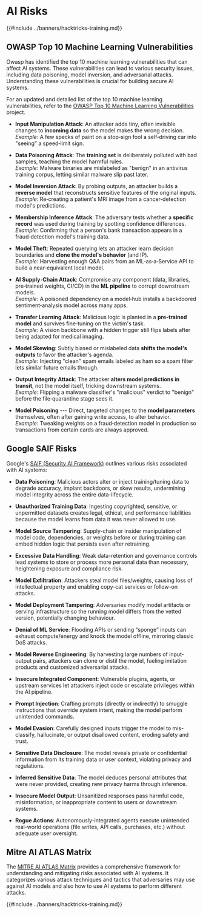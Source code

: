 # AI Risks

{{#include ../banners/hacktricks-training.md}}

## OWASP Top 10 Machine Learning Vulnerabilities

Owasp has identified the top 10 machine learning vulnerabilities that can affect AI systems. These vulnerabilities can lead to various security issues, including data poisoning, model inversion, and adversarial attacks. Understanding these vulnerabilities is crucial for building secure AI systems.

For an updated and detailed list of the top 10 machine learning vulnerabilities, refer to the [OWASP Top 10 Machine Learning Vulnerabilities](https://owasp.org/www-project-machine-learning-security-top-10/) project.

- **Input Manipulation Attack**: An attacker adds tiny, often invisible changes to **incoming data** so the model makes the wrong decision.\
    *Example*: A few specks of paint on a stop‑sign fool a self‑driving car into "seeing" a speed‑limit sign.

- **Data Poisoning Attack**: The **training set** is deliberately polluted with bad samples, teaching the model harmful rules.\
*Example*: Malware binaries are mislabeled as "benign" in an antivirus training corpus, letting similar malware slip past later.

- **Model Inversion Attack**: By probing outputs, an attacker builds a **reverse model** that reconstructs sensitive features of the original inputs.\
*Example*: Re‑creating a patient's MRI image from a cancer‑detection model's predictions.

- **Membership Inference Attack**: The adversary tests whether a **specific record** was used during training by spotting confidence differences.\
*Example*: Confirming that a person's bank transaction appears in a fraud‑detection model's training data.

- **Model Theft**: Repeated querying lets an attacker learn decision boundaries and **clone the model's behavior** (and IP).\
*Example*: Harvesting enough Q&A pairs from an ML‑as‑a‑Service API to build a near‑equivalent local model.

- **AI Supply‑Chain Attack**: Compromise any component (data, libraries, pre‑trained weights, CI/CD) in the **ML pipeline** to corrupt downstream models.\
*Example*: A poisoned dependency on a model‑hub installs a backdoored sentiment‑analysis model across many apps.

- **Transfer Learning Attack**: Malicious logic is planted in a **pre‑trained model** and survives fine‑tuning on the victim's task.\
*Example*: A vision backbone with a hidden trigger still flips labels after being adapted for medical imaging.

- **Model Skewing**: Subtly biased or mislabeled data **shifts the model's outputs** to favor the attacker's agenda.\
*Example*: Injecting "clean" spam emails labeled as ham so a spam filter lets similar future emails through.

- **Output Integrity Attack**: The attacker **alters model predictions in transit**, not the model itself, tricking downstream systems.\
*Example*: Flipping a malware classifier's "malicious" verdict to "benign" before the file‑quarantine stage sees it.

- **Model Poisoning** --- Direct, targeted changes to the **model parameters** themselves, often after gaining write access, to alter behavior.\
*Example*: Tweaking weights on a fraud‑detection model in production so transactions from certain cards are always approved.


## Google SAIF Risks

Google's [SAIF (Security AI Framework)](https://saif.google/secure-ai-framework/risks) outlines various risks associated with AI systems:

- **Data Poisoning**: Malicious actors alter or inject training/tuning data to degrade accuracy, implant backdoors, or skew results, undermining model integrity across the entire data-lifecycle. 

- **Unauthorized Training Data**: Ingesting copyrighted, sensitive, or unpermitted datasets creates legal, ethical, and performance liabilities because the model learns from data it was never allowed to use. 

- **Model Source Tampering**: Supply-chain or insider manipulation of model code, dependencies, or weights before or during training can embed hidden logic that persists even after retraining. 

- **Excessive Data Handling**: Weak data-retention and governance controls lead systems to store or process more personal data than necessary, heightening exposure and compliance risk. 

- **Model Exfiltration**: Attackers steal model files/weights, causing loss of intellectual property and enabling copy-cat services or follow-on attacks. 

- **Model Deployment Tampering**: Adversaries modify model artifacts or serving infrastructure so the running model differs from the vetted version, potentially changing behaviour. 

- **Denial of ML Service**: Flooding APIs or sending “sponge” inputs can exhaust compute/energy and knock the model offline, mirroring classic DoS attacks. 

- **Model Reverse Engineering**: By harvesting large numbers of input-output pairs, attackers can clone or distil the model, fueling imitation products and customized adversarial attacks. 

- **Insecure Integrated Component**: Vulnerable plugins, agents, or upstream services let attackers inject code or escalate privileges within the AI pipeline. 

- **Prompt Injection**: Crafting prompts (directly or indirectly) to smuggle instructions that override system intent, making the model perform unintended commands. 

- **Model Evasion**: Carefully designed inputs trigger the model to mis-classify, hallucinate, or output disallowed content, eroding safety and trust. 

- **Sensitive Data Disclosure**: The model reveals private or confidential information from its training data or user context, violating privacy and regulations. 

- **Inferred Sensitive Data**: The model deduces personal attributes that were never provided, creating new privacy harms through inference. 

- **Insecure Model Output**: Unsanitized responses pass harmful code, misinformation, or inappropriate content to users or downstream systems. 

- **Rogue Actions**: Autonomously-integrated agents execute unintended real-world operations (file writes, API calls, purchases, etc.) without adequate user oversight.

## Mitre AI ATLAS Matrix

The [MITRE AI ATLAS Matrix](https://atlas.mitre.org/matrices/ATLAS) provides a comprehensive framework for understanding and mitigating risks associated with AI systems. It categorizes various attack techniques and tactics that adversaries may use against AI models and also how to use AI systems to perform different attacks.


{{#include ../banners/hacktricks-training.md}}